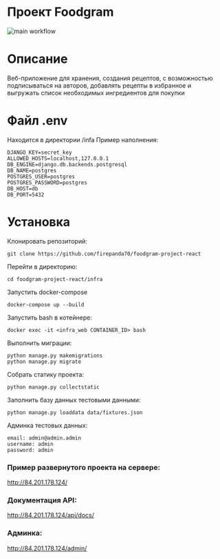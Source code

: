 # Проект Foodgram
![main workflow](https://github.com/firepanda70/yamdb_final/actions/workflows/yamdb_workflow.yml/badge.svg)

# Описание

Веб-приложение для хранения, создания рецептов, с возможностью подписываться на авторов,
добавлять рецепты в избранное и выгружать список необходимых ингредиентов для покупки

# Файл .env
Находится в директории /infa
Пример наполнения:

 ```
DJANGO_KEY=secret_key
ALLOWED_HOSTS=localhost,127.0.0.1
DB_ENGINE=django.db.backends.postgresql
DB_NAME=postgres
POSTGRES_USER=postgres
POSTGRES_PASSWORD=postgres
DB_HOST=db
DB_PORT=5432
```

# Установка

Клонировать репозиторий:

```
git clone https://github.com/firepanda70/foodgram-project-react
```

Перейти в директорию:

```
cd foodgram-project-react/infra
```

Запустить docker-compose

```
docker-compose up --build
```

Запустить bash в котейнере:

```
docker exec -it <infra_web CONTAINER_ID> bash
```

Выполнить миграции:

```
python manage.py makemigrations
python manage.py migrate
```

Собрать статику проекта:

```
python manage.py collectstatic
```

Заполнить базу данных тестовыми данными:

```
python manage.py loaddata data/fixtures.json
```

Админка тестовых данных:
```
email: admin@admin.admin
username: admin
password: admin
```

### Пример развернутого проекта на сервере:
http://84.201.178.124/

### Документация API:
http://84.201.178.124/api/docs/

### Админка:
http://84.201.178.124/admin/
